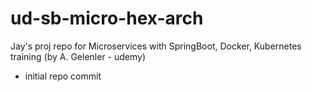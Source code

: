 # ud-sb-micro-hex-arch
Jay's proj repo for Microservices with SpringBoot, Docker, Kubernetes training (by A. Gelenler - udemy)

- initial repo commit